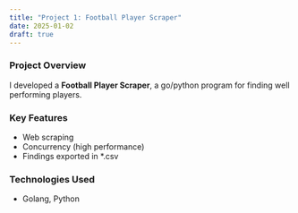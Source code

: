 ```yaml
---
title: "Project 1: Football Player Scraper"
date: 2025-01-02
draft: true
---
```


### Project Overview
I developed a **Football Player Scraper**, a go/python program for finding well performing players.

### Key Features
- Web scraping
- Concurrency (high performance)
- Findings exported in *.csv

### Technologies Used
- Golang, Python
